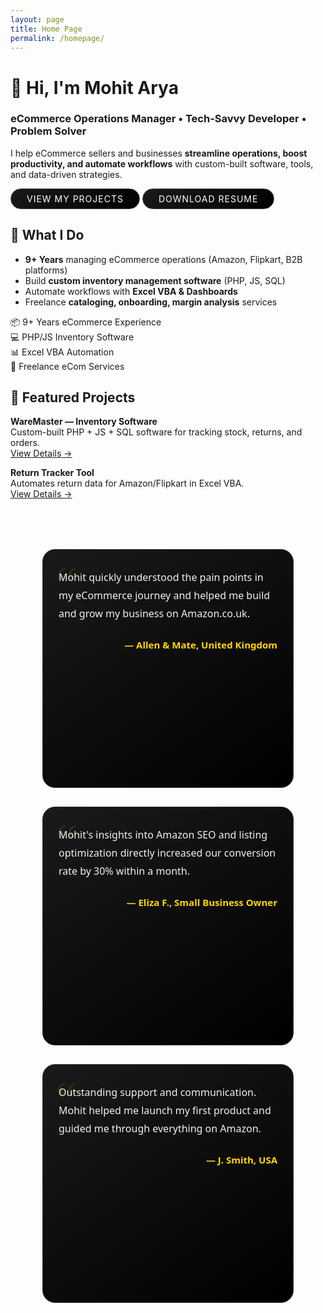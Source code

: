 ```yaml
---
layout: page
title: Home Page
permalink: /homepage/
---
```


<style>
    .premium-button {
  padding: 7px 25px;
  font-size: 14px;
  color: #fff;
  background: linear-gradient(145deg, #1a1a1a, #000);
  border: 1px solid #444;
  border-radius: 50px;
  cursor: pointer;
  letter-spacing: 1px;
  text-transform: uppercase;
  transition: all 0.3s ease;
  box-shadow: 0 4px 20px rgba(255, 255, 255, 0.05);
  text-decoration: none;
  display: inline-block;
}

.premium-button:hover {
  background: linear-gradient(145deg, #2c2c2c, #111);
  border-color: gold;
  color: gold;
  box-shadow: 0 6px 24px rgba(255, 215, 0, 0.2);
}

.premium-button:active {
  transform: scale(0.98);
}

.testimonial-wrapper {
  display: flex;
  flex-wrap: wrap;
  gap: 30px;
  justify-content: center;
  align-items: flex-start;
  margin: 60px auto;
  max-width: 1200px;
  padding: 20px;
}

.testimonial-card {
  flex: 1 1 300px;
  max-width: 350px;
  min-height: 320px;
  background: linear-gradient(145deg, #1a1a1a, #000);
  border: 1px solid #333;
  border-radius: 20px;
  padding: 30px 25px;
  color: #f1f1f1;
  font-family: 'Segoe UI', sans-serif;
  box-shadow: 0 8px 24px rgba(255, 255, 255, 0.05);
  position: relative;
  transition: all 0.3s ease;
}

.testimonial-card:hover {
  box-shadow: 0 12px 32px rgba(255, 215, 0, 0.15);
  border-color: gold;
}

.testimonial-card::before {
  content: "“";
  font-size: 80px;
  color: gold;
  position: absolute;
  top: 10px;
  left: 20px;
  font-family: Georgia, serif;
  opacity: 0.1;
  z-index: 0;
}

.testimonial-text {
  font-size: 16px;
  line-height: 1.8;
  margin-bottom: 25px;
  position: relative;
  z-index: 1;
}

.testimonial-author {
  text-align: right;
  font-weight: 600;
  font-size: 15px;
  color: gold;
  position: relative;
  z-index: 1;
}

 </style>   

# 👋 Hi, I'm **Mohit Arya**  
### eCommerce Operations Manager • Tech-Savvy Developer • Problem Solver  

I help eCommerce sellers and businesses **streamline operations, boost productivity, and automate workflows** with custom-built software, tools, and data-driven strategies.  

<div>
<a href="/projects" class="premium-button mr-2">View My Projects</a>



<a href="/assets/downloads/Mohit_Ecommerce_Resume.pdf" class="premium-button mt-3" download>
    Download Resume
  </a>
</div>


## 🔹 What I Do
- **9+ Years** managing eCommerce operations (Amazon, Flipkart, B2B platforms)  
- Build **custom inventory management software** (PHP, JS, SQL)  
- Automate workflows with **Excel VBA & Dashboards**  
- Freelance **cataloging, onboarding, margin analysis** services


<div class="highlights">
  <div>📦 9+ Years eCommerce Experience</div>
  <div>💻 PHP/JS Inventory Software</div>
  <div>📊 Excel VBA Automation</div>
  <div>🤝 Freelance eCom Services</div>
</div>



## 🚀 Featured Projects

**WareMaster — Inventory Software**  
Custom-built PHP + JS + SQL software for tracking stock, returns, and orders.  
[View Details →](/projects/waremaster)

**Return Tracker Tool**  
Automates return data for Amazon/Flipkart in Excel VBA.  
[View Details →](/projects/return-tracker)



<div class="testimonial-wrapper">

  <div class="testimonial-card">
    <div class="testimonial-text">
      Mohit quickly understood the pain points in my eCommerce journey and helped me build and grow my business on Amazon.co.uk.
    </div>
    <div class="testimonial-author">— Allen & Mate, United Kingdom</div>
  </div>

  <div class="testimonial-card">
    <div class="testimonial-text">
      Mohit's insights into Amazon SEO and listing optimization directly increased our conversion rate by 30% within a month.
    </div>
    <div class="testimonial-author">— Eliza F., Small Business Owner</div>
  </div>

  <div class="testimonial-card">
    <div class="testimonial-text">
      Outstanding support and communication. Mohit helped me launch my first product and guided me through everything on Amazon.
    </div>
    <div class="testimonial-author">— J. Smith, USA</div>
  </div>

</div>




